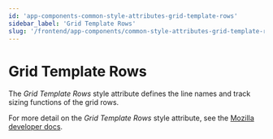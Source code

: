 ```yaml
---
id: 'app-components-common-style-attributes-grid-template-rows'
sidebar_label: 'Grid Template Rows'
slug: '/frontend/app-components/common-style-attributes-grid-template-rows'
---
```

# Grid Template Rows
The *Grid Template Rows* style attribute defines the line names and track sizing functions of the grid rows. 

For more detail on the *Grid Template Rows* style attribute, see the [Mozilla developer docs](https://developer.mozilla.org/en-US/docs/Web/CSS/grid-template-rows).